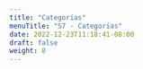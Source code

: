 ```yaml
---
title: "Categorías"
menuTitle: "S7 - Categorías"
date: 2022-12-23T11:18:41-08:00
draft: false
weight: 8
---
```

